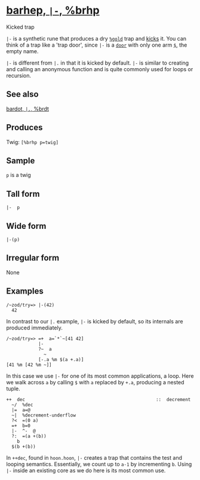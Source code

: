 [barhep, `|-`, %brhp](#brhp)
============================

Kicked trap

`|-` is a synthetic rune that produces a dry [`%gold`]() trap and
[kicks]() it. You can think of a trap like a 'trap door', since `|-` is
a [`door`]() with only one arm [`$`](), the empty name.

`|-` is different from `|.` in that it is kicked by default. `|-` is
similar to creating and calling an anonymous function and is quite
commonly used for loops or recursion.

See also
--------

[bardot, `|.`, %brdt](#brdt)

Produces
--------

Twig: `[%brhp p=twig]`

Sample
------

`p` is a twig

Tall form
---------

    |-  p

Wide form
---------

    |-(p)

Irregular form
--------------

None

Examples
--------

    /~zod/try=> |-(42)
      42

In contrast to our `|.` example, `|-` is kicked by default, so its
internals are produced immediately.

    /~zod/try=> =+  a=`*`~[41 42]
                |-
                ?~  a
                  ~
                [-.a %m $(a +.a)]
    [41 %m [42 %m ~]]

In this case we use `|-` for one of its most common applications, a
loop. Here we walk across `a` by calling `$` with `a` replaced by `+.a`,
producing a nested tuple.

    ++  dec                                                 ::  decrement
      ~/  %dec
      |=  a=@
      ~|  %decrement-underflow
      ?<  =(0 a)
      =+  b=0
      |-  ^-  @
      ?:  =(a +(b))
        b
      $(b +(b))

In `++dec`, found in `hoon.hoon`, `|-` creates a trap that contains the
test and looping semantics. Essentially, we count up to `a-1` by
incrementing `b`. Using `|-` inside an existing core as we do here is
its most common use.
